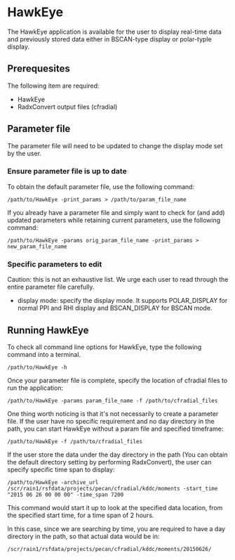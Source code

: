 # HawkEye

The HawkEye application is available for the user to display real-time data and previously stored data either in BSCAN-type display or polar-typle display.

## Prerequesites
The following item are required:
- HawkEye
- RadxConvert output files (cfradial)

## Parameter file
The parameter file will need to be updated to change the display mode set by the user.

### Ensure parameter file is up to date
To obtain the default parameter file, use the following command:

```terminal
/path/to/HawkEye -print_params > /path/to/param_file_name
```

If you already have a parameter file and simply want to check for (and add) updated parameters while retaining current parameters, use the following command:

```terminal
/path/to/HawkEye -params orig_param_file_name -print_params > new_param_file_name
```

### Specific parameters to edit
Caution: this is not an exhaustive list. We urge each user to read through the entire parameter file carefully.

- display mode: specify the display mode. It supports POLAR_DISPLAY for normal PPI and RHI display and BSCAN_DISPLAY for BSCAN mode.

## Running HawkEye
To check all command line options for HawkEye, type the following command into a terminal.

```terminal
/path/to/HawkEye -h
```

Once your parameter file is complete, specify the location of cfradial files to run the application:
```terminal
/path/to/HawkEye -params param_file_name -f /path/to/cfradial_files 
```


One thing worth noticing is that it's not necessarily to create a parameter file. If the user have no specific requirement and no day directory in the path, you can start HawkEye without a param file and specified timeframe:
```terminal
/path/to/HawkEye -f /path/to/cfradial_files 
```

If the user store the data under the day directory in the path (You can obtain the default directory setting by performing RadxConvert), the user can specify specific time span to display:
```terminal
/path/to/HawkEye -archive_url /scr/rain1/rsfdata/projects/pecan/cfradial/kddc/moments -start_time "2015 06 26 00 00 00" -time_span 7200
```
This command would start it up to look at the specified data location, from the specified start time, for a time span of 2 hours.

In this case, since we are searching by time, you are required to have a day directory in the path, so that actual data would be in:
```terminal
/scr/rain1/rsfdata/projects/pecan/cfradial/kddc/moments/20150626/
```
